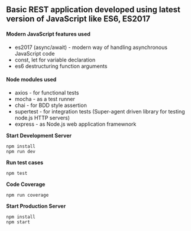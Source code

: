 ## Basic REST application developed using latest version of JavaScript like ES6, ES2017

#### Modern JavaScript features used
* es2017 (async/await) - modern way of handling asynchronous JavaScript code
* const, let for variable declaration
* es6 destructuring function arguments

#### Node modules used
* axios - for functional tests
* mocha - as a test runner
* chai - for BDD style assertion
* supertest - for integration tests (Super-agent driven library for testing node.js HTTP servers)
* express - as Node.js web application framewnork

**Start Development Server**
```
npm install
npm run dev
```
**Run test cases**
```
npm test
```

**Code Coverage**
```
npm run coverage
```


**Start Production Server**
```
npm install
npm start
```

